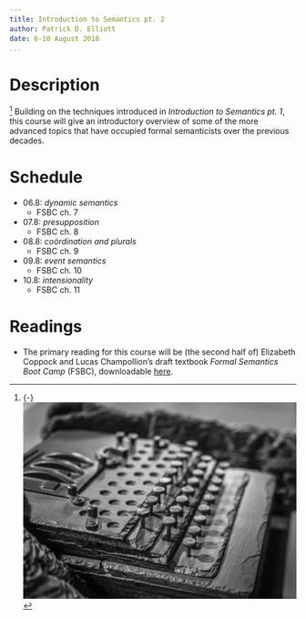 ```yaml
---
title: Introduction to Semantics pt. 2
author: Patrick D. Elliott
date: 6-10 August 2018
...
```


# Description

[^mn]: {-} ![](/images/enigma.jpg)


[^mn] Building on the techniques introduced in *Introduction to Semantics pt. 1*, this course will give an introductory overview of some of the more advanced topics that have occupied formal semanticists over the previous decades.

# Schedule


 - 06.8: *dynamic semantics*  
   - FSBC ch. 7
 - 07.8: *presupposition*
   - FSBC ch. 8
 - 08.8: *coördination and plurals*
   - FSBC ch. 9
 - 09.8: *event semantics*
   - FSBC ch. 10
 - 10.8: *intensionality*
   - FSBC ch. 11

# Readings

- The primary reading for this course will be (the second half of) Elizabeth Coppock and Lucas Champollion’s draft textbook *Formal Semantics Boot Camp* (FSBC), downloadable [here](http://eecoppock.info/semantics-boot-camp.pdf).

